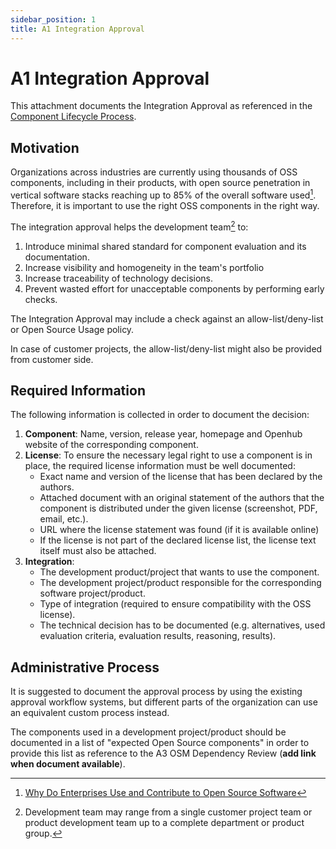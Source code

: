 ```yaml
---
sidebar_position: 1
title: A1 Integration Approval
---
```


<!-- Copyright (c) 2024 Contributors to the Eclipse Foundation

These materials are made available under the
terms of the Creative Commons Attribution 4.0 International Public License which is available at
https://creativecommons.org/licenses/by/4.0/legalcode .

Unless required by applicable law or agreed to in writing, software
distributed under the License is distributed on an "AS IS" BASIS, WITHOUT
WARRANTIES OR CONDITIONS OF ANY KIND, either express or implied. See the
License for the specific language governing permissions and limitations
under the License.

SPDX-License-Identifier: CC-BY-4.0 -->

# A1 Integration Approval

This attachment documents the Integration Approval as referenced in the [Component Lifecycle Process](../index.md).

## Motivation

Organizations across industries are currently using thousands of OSS components, including in their products, with open source penetration in vertical software stacks reaching up to 85% of the overall software used[^1]. Therefore, it is important to use the right OSS components in the right way.

The integration approval helps the development team[^2] to:

1. Introduce minimal shared standard for component evaluation and its documentation.
2. Increase visibility and homogeneity in the team's portfolio
3. Increase traceability of technology decisions.
4. Prevent wasted effort for unacceptable components by performing early checks.

The Integration Approval may include a check against an allow-list/deny-list or Open Source Usage policy.

In case of customer projects, the allow-list/deny-list might also be provided from customer side.

## Required Information

The following information is collected in order to document the decision:

1. **Component**: Name, version, release year, homepage and Openhub website of the corresponding component.
2. **License**: To ensure the necessary legal right to use a component is in place, the required license information must be well documented:
    * Exact name and version of the license that has been declared by the authors.
    * Attached document with an original statement of the authors that the component is distributed under the given license (screenshot, PDF, email, etc.).
    * URL where the license statement was found (if it is available online)
    * If the license is not part of the declared license list, the license text itself must also be attached.
3. **Integration**:  
    * The development product/project that wants to use the component.  
    * The development project/product responsible for the corresponding software project/product.
    * Type of integration (required to ensure compatibility with the OSS license).
    * The technical decision has to be documented (e.g. alternatives, used evaluation criteria, evaluation results, reasoning, results).

## Administrative Process

It is suggested to document the approval process by using the existing approval workflow systems, but different parts of the organization can use an equivalent custom process instead.

The components used in a development project/product should be documented in a list of "expected Open Source components" in order to provide this list as reference to the A3 OSM Dependency Review (**add link when document available**).

[^1]: [Why Do Enterprises Use and Contribute to Open Source Software](https://www.linuxfoundation.org/blog/blog/why-do-enterprises-use-and-contribute-to-open-source-software)
[^2]: Development team may range from a single customer project team or product development team up to a complete department or product group.
